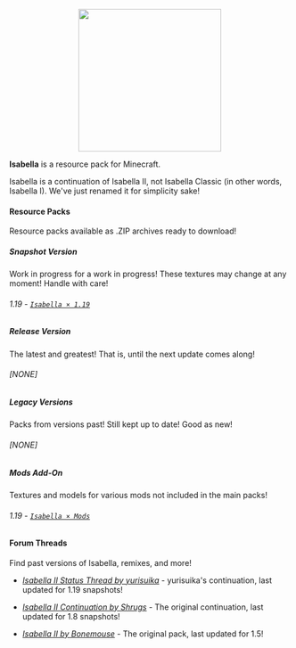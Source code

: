 <p align="center"><img src="https://github.com/una-ada/Isabella/blob/master/Isabella%20%C3%97%201.19/pack.png?raw=true" width="256" height="256"></p>

**Isabella** is a resource pack for Minecraft.

Isabella is a continuation of Isabella II, not Isabella Classic (in other words, Isabella I). We've just renamed it for simplicity sake!

#### Resource Packs

Resource packs available as .ZIP archives ready to download!

##### Snapshot Version

Work in progress for a work in progress! These textures may change at any moment! Handle with care!

###### 1.19 - [*`Isabella × 1.19`*](https://github.com/yurisuika/Isabella/raw/master/Archives/Isabella%20×%201.19.zip)

##### Release Version

The latest and greatest! That is, until the next update comes along!

###### \[NONE\]

##### Legacy Versions

Packs from versions past! Still kept up to date! Good as new!

###### \[NONE\]

##### Mods Add-On

Textures and models for various mods not included in the main packs!

###### 1.19 - [*`Isabella × Mods`*](https://github.com/yurisuika/Isabella/raw/master/Archives/Isabella%20×%20Mods.zip)


#### Forum Threads

Find past versions of Isabella, remixes, and more!

* *[Isabella II Status Thread by yurisuika](http://www.minecraftforum.net/forums/mapping-and-modding-java-edition/resource-packs/resource-pack-discussion/2745599)* - yurisuika's continuation, last updated for 1.19 snapshots!

* *[Isabella II Continuation by Shrugs](https://www.minecraftforum.net/forums/mapping-and-modding-java-edition/resource-packs/1244972-16x-1-6-1-7-1-8beta-isabella-ii-unofficial-thread)* - The original continuation, last updated for 1.8 snapshots!

* *[Isabella II by Bonemouse](http://www.minecraftforum.net/forums/mapping-and-modding-java-edition/resource-packs/1226573)* - The original pack, last updated for 1.5!
